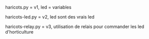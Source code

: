 haricots.py = v1, led = variables

haricots-led.py = v2, led sont des vrais led

haricots-relay.py = v3, utilisation de relais pour commander les led d'horticulture
